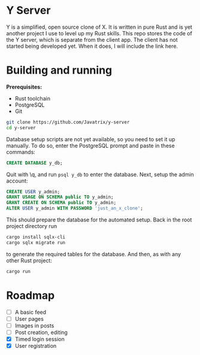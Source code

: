 # Y Server
Y is a simplified, open source clone of X. It is written in pure Rust and is yet another project I use to level up my Rust skills. This repo stores the code of the Y server, which is separate from the client app. The client has not started being developed yet. When it does, I will include the link here.

# Building and running
**Prerequisites:**
- Rust toolchain
- PostgreSQL
- Git

```sh
git clone https://github.com/Javatrix/y-server
cd y-server
```
Database setup scripts are not yet available, so you need to set it up manually.
To do so, enter the PostgreSQL prompt and paste in these commands:
```sql
CREATE DATABASE y_db;
```
Quit with \q, and run `psql y_db` to enter the database.
Next, setup the admin account:
```sql
CREATE USER y_admin;
GRANT USAGE ON SCHEMA public TO y_admin;
GRANT CREATE ON SCHEMA public TO y_admin;
ALTER USER y_admin WITH PASSWORD 'just_an_x_clone';
```
This should prepare the database for the automated setup.
Back in the root project directory run
```sh
cargo install sqlx-cli
cargo sqlx migrate run
```
to generate the required tables for the database.
And then, as with any other Rust project:
```sh
cargo run
```

# Roadmap
- [ ] A basic feed
- [ ] User pages
- [ ] Images in posts
- [ ] Post creation, editing
- [x] Timed login session
- [x] User registration

